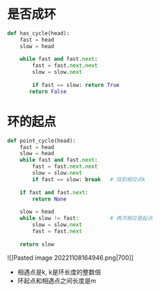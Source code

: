 # 是否成环

```python
def has_cycle(head):  
    fast = head  
    slow = head  
  
    while fast and fast.next:  
        fast = fast.next.next  
        slow = slow.next  
  
        if fast == slow: return True  
       return False
```

# 环的起点

```python
def point_cycle(head):  
    fast = head  
    slow = head  
    while fast and fast.next:  
        fast = fast.next.next  
        slow = slow.next  
        if fast == slow: break   # 找到相交点k
  
    if fast and fast.next:  
        return None  
        
    slow = head  
    while slow != fast:          # 再次相交是起点
        slow = slow.next  
        fast = fast.next  
      
    return slow
```

![[Pasted image 20221108164946.png|700]]
- 相遇点是k, k是环长度的整数倍
- 环起点和相遇点之间长度是m